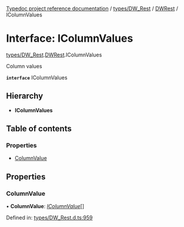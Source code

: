 [Typedoc project reference documentation](../README.md) / [types/DW_Rest](../modules/types_dw_rest.md) / [DWRest](../modules/types_dw_rest.dwrest.md) / IColumnValues

# Interface: IColumnValues

[types/DW_Rest](../modules/types_dw_rest.md).[DWRest](../modules/types_dw_rest.dwrest.md).IColumnValues

Column values

**`interface`** IColumnValues

## Hierarchy

* **IColumnValues**

## Table of contents

### Properties

- [ColumnValue](types_dw_rest.dwrest.icolumnvalues.md#columnvalue)

## Properties

### ColumnValue

• **ColumnValue**: [*IColumnValue*](types_dw_rest.dwrest.icolumnvalue.md)[]

Defined in: [types/DW_Rest.d.ts:959](https://github.com/DocuWare/REST-Sample-TS/blob/6f07cff/src/types/DW_Rest.d.ts#L959)
